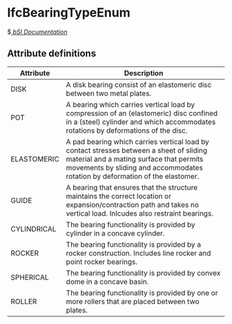 IfcBearingTypeEnum
==================
$[ _bSI
Documentation_](https://standards.buildingsmart.org/IFC/DEV/IFC4_2/FINAL/HTML/schema/ifcsharedbldgelements/lexical/ifcbearingtypeenum.htm)


Attribute definitions
---------------------
| Attribute   | Description                                                                                                                                                                                                         |
|-------------|---------------------------------------------------------------------------------------------------------------------------------------------------------------------------------------------------------------------|
| DISK        | A disk bearing consist of an elastomeric disc between two metal plates.                                                                                                                                             |
| POT         | A bearing which carries vertical load by compression of an (elastomeric) disc confined in a (steel) cylinder and which accommodates rotations by deformations of the disc.                                          |
| ELASTOMERIC | A pad bearing which carries vertical load by contact stresses between a sheet of sliding material and a mating surface that permits movements by sliding and accommodates rotation by deformation of the elastomer. |
| GUIDE       | A bearing that ensures that the structure maintains the correct location or expansion/contraction path and takes no vertical load. Inlcudes also restraint bearings.                                                |
| CYLINDRICAL | The bearing functionality is provided by cylinder in a concave cylinder.                                                                                                                                            |
| ROCKER      | The bearing functionality is provided by a rocker construction. Includes line rocker and point rocker bearings.                                                                                                     |
| SPHERICAL   | The bearing functionality is provided by convex dome in a concave basin.                                                                                                                                            |
| ROLLER      | The bearing functionality is provided by one or more rollers that are placed between two plates.                                                                                                                    |


